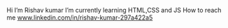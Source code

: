    Hi I’m Rishav kumar
  I’m currently learning HTML,CSS and JS
 How to reach me www.linkedin.com/in/rishav-kumar-297a422a5
